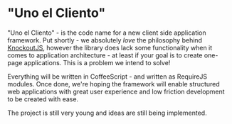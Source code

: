 "Uno el Cliento"
==============

"Uno el Cliento" - is the code name for a new client side application framework.
Put shortly - we absolutely *love* the philosophy behind [KnockoutJS](http://www.knockoutjs.com),
however the library does lack some functionality when it comes to application architecture -
at least if your goal is to create one-page applications. This is a problem we intend to solve!

Everything will be written in CoffeeScript - and written as RequireJS modules. Once done,
we're hoping the framework will enable structured web applications with great user experience
and low friction development to be created with ease.

The project is still very young and ideas are still being implemented.